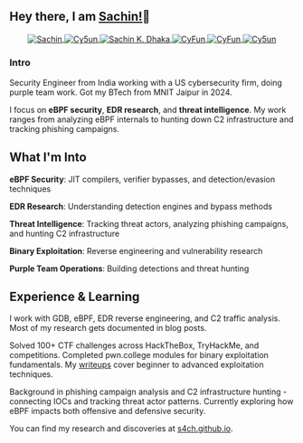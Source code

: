 ## Hey there, I am  [Sachin<CyFu>!](https://linkedin.com/in/sachinkumardhaka)👋
  
  <p align="center">
  <a href="https://hachyderm.io/@cyfun" target="blank">
    <img align="center" src="https://img.shields.io/badge/Mastodon-6364FF?style=for-the-badge&logo=Mastodon&logoColor=white" alt="Sachin" />
  </a>
  <a href="https://twitter.com/cy5un" target="blank">
    <img align="center" src="https://img.shields.io/badge/-Twitter-1DA1F2?style=for-the-badge&logo=twitter&logoColor=white" alt="Cy5un" />
  </a>
  <a href="https://linkedin.com/in/sachinkumardhaka" target="blank">
    <img align="center" src="https://img.shields.io/badge/-LinkedIn-2867B2?style=for-the-badge&logo=Linkedin&logoColor=white" alt="Sachin K. Dhaka" />
  </a>
  <a href="https://discord.com/users/346443596641075200" target="blank">
    <img align="center" src="https://img.shields.io/badge/Discord-5865F2?style=for-the-badge&logo=discord&logoColor=white" alt="CyFun" />
  </a>
  <a href="https://tryhackme.com/p/Skthehacker" target="blank">
    <img align="center" src="https://img.shields.io/badge/TryHackMe-212C42.svg?style=for-the-badge&logo=TryHackMe&logoColor=white" alt="CyFun" />
  </a>
  <a href="https://app.hackthebox.com/profile/617382" target="blank">
    <img align="center" src="https://img.shields.io/badge/HackTheBox-111927?style=for-the-badge&logo=Hack%20The%20Box&logoColor=9FEF00" alt="Cy5un" />
  </a>
</p>


  ### Intro
  Security Engineer from India working with a US cybersecurity firm, doing purple team work. Got my BTech from MNIT Jaipur in 2024.

  I focus on **eBPF security**, **EDR research**, and **threat intelligence**. My work ranges from analyzing eBPF internals to hunting down C2 infrastructure and tracking phishing campaigns.

## What I'm Into

**eBPF Security**: JIT compilers, verifier bypasses, and detection/evasion techniques

**EDR Research**: Understanding detection engines and bypass methods  

**Threat Intelligence**: Tracking threat actors, analyzing phishing campaigns, and hunting C2 infrastructure

**Binary Exploitation**: Reverse engineering and vulnerability research

**Purple Team Operations**: Building detections and threat hunting

## Experience & Learning

I work with GDB, eBPF, EDR reverse engineering, and C2 traffic analysis. Most of my research gets documented in blog posts.

Solved 100+ CTF challenges across HackTheBox, TryHackMe, and competitions. Completed pwn.college modules for binary exploitation fundamentals. My [writeups](https://github.com/S4CH/s4ch.github.io/tree/main-old/writeups) cover beginner to advanced exploitation techniques.

Background in phishing campaign analysis and C2 infrastructure hunting - connecting IOCs and tracking threat actor patterns. Currently exploring how eBPF impacts both offensive and defensive security.

You can find my research and discoveries at [s4ch.github.io](https://s4ch.github.io/).




